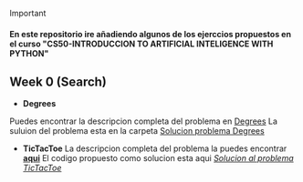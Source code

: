 >[!IMPORTANT]
>#### En este repositorio ire añadiendo algunos de los ejerccios propuestos en el curso "CS50-INTRODUCCION TO ARTIFICIAL INTELIGENCE WITH PYTHON" 

## Week 0 (Search)

 - **Degrees**

Puedes encontrar la descripcion completa del problema en [Degrees](https://cs50.harvard.edu/ai/2024/projects/0/degrees/)
La suluion del problema esta en la carpeta [Solucion problema Degrees](./degrees)

- **TicTacToe**
La descripcion completa del problema la puedes encontrar [**aqui**](https://cs50.harvard.edu/ai/2024/projects/0/tictactoe/)
El codigo propuesto como solucion esta aqui [*Solucion al problema TicTacToe*](./TicTacToe)

    
    
